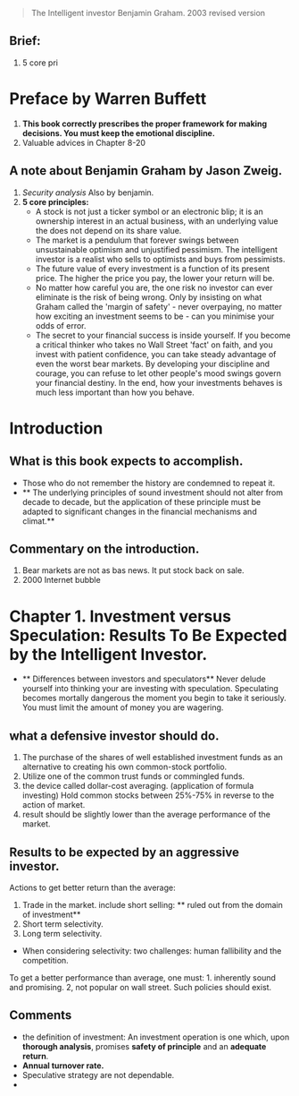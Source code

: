 > The Intelligent investor
> Benjamin Graham. 2003 revised version

## Brief:
1. 5 core pri


# Preface by Warren Buffett
1. **This book correctly prescribes the proper framework for making decisions. You must keep the emotional discipline.**
2. Valuable advices in Chapter 8-20

## A note about Benjamin Graham by Jason Zweig.
1. *Security analysis* Also by benjamin.
2. **5 core principles:**
	- A stock is not just a ticker symbol or an electronic blip; it is an ownership interest in an actual business, with an underlying value the does not depend on its share value.
	- The market is a pendulum that forever swings between unsustainable optimism and unjustified pessimism. The intelligent investor is a realist who sells to  optimists and buys from pessimists.
	- The future value of every investment is a function of its present price. The higher the price you pay, the lower your return will be.
	- No matter how careful you are, the one risk no investor can ever eliminate is the risk of being wrong. Only by insisting on what Graham called the 'margin of safety' - never overpaying, no matter how exciting an investment seems to be - can you minimise your odds of error.
	- The secret to your financial success is inside yourself. If you become a critical thinker who takes no Wall Street 'fact' on faith, and you invest with patient confidence, you can take steady advantage of even the worst bear markets. By developing your discipline and courage, you can refuse to let other people's mood swings govern your financial destiny. In the end, how your investments behaves is much less important than how you behave.

# Introduction
## What is this book expects to accomplish.
- Those who do not remember the history are condemned to repeat it.
- ** The underlying principles of sound investment should not alter from decade to decade, but the application of these principle must be adapted to significant changes in the financial mechanisms and climat.**
## Commentary on the introduction.
1. Bear markets are not as bas news. It put stock back on sale.
2. 2000 Internet bubble

# Chapter 1. Investment versus Speculation: Results To Be Expected by the Intelligent Investor.

- ** Differences between investors and speculators**
	Never delude yourself into thinking your are investing with speculation.
	Speculating becomes mortally dangerous the moment you begin to take it seriously.
	You must limit the amount of money you are wagering.

## what a defensive investor should do.
1. The purchase of the shares of well established investment funds  as an alternative to creating his own common-stock portfolio.
2. Utilize one of the common trust funds or commingled funds.
3. the device called dollar-cost averaging. (application of formula investing) Hold common stocks between 25%-75% in reverse to the action of market.
4. result should be slightly lower than the average performance of the market.

## Results to be expected by an aggressive investor.
Actions to get better return than the average:
1. Trade in the market. include short selling: ** ruled out from the domain of investment**
2. Short term selectivity. 
3. Long term selectivity.
- When considering selectivity: two challenges: human fallibility and the competition.

To get a better performance than average, one must: 1. inherently sound and promising. 2, not popular on wall street. Such policies should exist.

## Comments
- the definition of investment: An investment operation is one which, upon **thorough analysis**, promises **safety of principle** and an **adequate return**.
- **Annual turnover rate.**
- Speculative strategy are not dependable.
- 
<!--stackedit_data:
eyJoaXN0b3J5IjpbLTY4NzQ3MTAwNCwtMTA3MDkxODE1MSwyOT
U5MzE4MjYsLTEyMzczOTc1NDcsNTkxNTU0NzkxLC0xNDM1ODg3
ODksMTM5OTUxMDgzNiwxMDE0MjE3MTE2LC0xMjAwNTY3NDExLD
EwMTQ4NjMyNjUsMjAzMzM0MjIxLC00OTA2ODYwMDgsMTY5Njkz
NjE4Nl19
-->